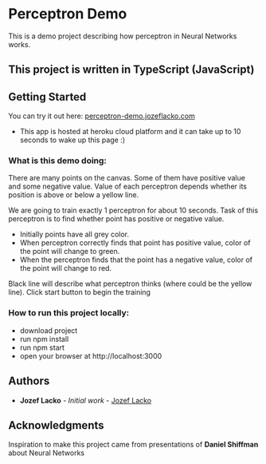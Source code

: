 # Perceptron Demo

This is a demo project describing how perceptron in Neural Networks works.

## This project is written in TypeScript (JavaScript)

## Getting Started

You can try it out here: <a href='http://perceptron-demo.jozeflacko.com'>perceptron-demo.jozeflacko.com</a>

* This app is hosted at heroku cloud platform and it can take up to 10 seconds to wake up this page :)

### What is this demo doing:

There are many points on the canvas. Some of them have positive value and some negative value.
Value of each perceptron depends whether its position is above or below a yellow line.

We are going to train exactly 1 perceptron for about 10 seconds. 
Task of this perceptron is to find whether point has positive or negative value. 

* Initially points have all grey color.
* When perceptron correctly finds that point has positive value, color of the point will change to green.
* When the perceptron finds that the point has a negative value, color of the point will change to red.

Black line will describe what perceptron thinks (where could be the yellow line). Click start button to begin the training

### How to run this project locally:

* download project
* run npm install 
* run npm start
* open your browser at http://localhost:3000

## Authors

* **Jozef Lacko** - *Initial work* - [Jozef Lacko](https://www.jozeflacko.com)

## Acknowledgments

Inspiration to make this project came from presentations of **Daniel Shiffman** about Neural Networks 


